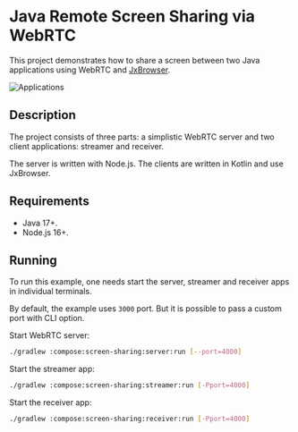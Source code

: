 # Java Remote Screen Sharing via WebRTC

This project demonstrates how to share a screen between two Java 
applications using WebRTC and [JxBrowser](https://www.teamdev.com/jxbrowser).

![Applications](/.github/readme-resources/screenshot.png?raw=true)

## Description

The project consists of three parts: a simplistic WebRTC server and two 
client applications: streamer and receiver.

The server is written with Node.js. The clients are written in Kotlin 
and use JxBrowser.

## Requirements

- Java 17+.
- Node.js 16+.

## Running

To run this example, one needs start the server, streamer and receiver apps
in individual terminals.

By default, the example uses `3000` port. But it is possible to pass a custom
port with CLI option.

Start WebRTC server:

```bash
./gradlew :compose:screen-sharing:server:run [--port=4000]
```

Start the streamer app:

```bash
./gradlew :compose:screen-sharing:streamer:run [-Pport=4000]
```

Start the receiver app:

```bash
./gradlew :compose:screen-sharing:receiver:run [-Pport=4000]
```
